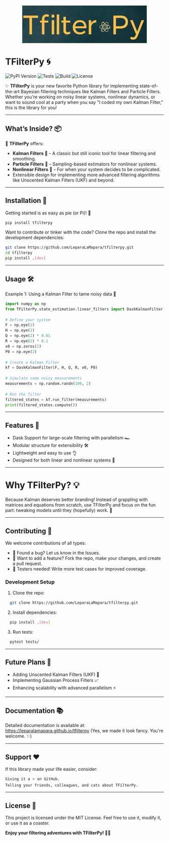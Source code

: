 <p align="center">
  <img src="branding/logo/tfilters-logo.jpeg?" alt="tfilterspy logo"/>
</p>

# **TFilterPy** 🌀

![PyPI Version](https://img.shields.io/pypi/v/tfilterpy?color=blue&label=PyPI&style=for-the-badge)
![Tests](https://github.com/LeparaLaMapara/tfilterpy/actions/workflows/python-tests.yml/badge.svg?style=for-the-badge)
![Build](https://github.com/LeparaLaMapara/tfilterpy/actions/workflows/publish.yml/badge.svg?style=for-the-badge)
![License](https://img.shields.io/github/license/LeparaLaMapara/tfilterpy?color=green&style=for-the-badge)

✨ **TFilterPy** is your new favorite Python library for implementing state-of-the-art Bayesian filtering techniques like Kalman Filters and Particle Filters. Whether you're working on noisy linear systems, nonlinear dynamics, or want to sound cool at a party when you say "I coded my own Kalman Filter," this is the library for you!

---

## **What’s Inside?** 📦

🎉 **TFilterPy** offers:
- **Kalman Filters** 🧮 – A classic but still iconic tool for linear filtering and smoothing.
- **Particle Filters** 🎲 – Sampling-based estimators for nonlinear systems.
- **Nonlinear Filters** 🔀 – For when your system decides to be complicated.
- Extensible design for implementing more advanced filtering algorithms like Unscented Kalman Filters (UKF) and beyond.

---

## **Installation** 🚀

Getting started is as easy as pie (or Pi)! 🍰

```bash
pip install tfilterpy
```

Want to contribute or tinker with the code? Clone the repo and install the development dependencies:

```bash
git clone https://github.com/LeparaLaMapara/tfilterpy.git
cd tfilterpy
pip install .[dev]
```
___________________________________________

## Usage 🛠️
Example 1: Using a Kalman Filter to tame noisy data 🤖

```python
import numpy as np
from TFilterPy.state_estimation.linear_filters import DaskKalmanFilter

# Define your system
F = np.eye(2)
H = np.eye(2)
Q = np.eye(2) * 0.01
R = np.eye(2) * 0.1
x0 = np.zeros(2)
P0 = np.eye(2)

# Create a Kalman Filter
kf = DaskKalmanFilter(F, H, Q, R, x0, P0)

# Simulate some noisy measurements
measurements = np.random.randn(100, 2)

# Run the filter
filtered_states = kf.run_filter(measurements)
print(filtered_states.compute())
```


_____________________
## Features 🌟

  - Dask Support for large-scale filtering with parallelism 🏎️
  - Modular structure for extensibility 🛠️
  - Lightweight and easy to use 👌
  - Designed for both linear and nonlinear systems 🔄

___________________________________
# Why TFilterPy? 💡

Because Kalman deserves better branding! Instead of grappling with matrices and equations from scratch, use TFilterPy and focus on the fun part: tweaking models until they (hopefully) work. 🎉
______________________________


## Contributing 🤝

We welcome contributions of all types:

  - 🐛 Found a bug? Let us know in the Issues.
  - 🌟 Want to add a feature? Fork the repo, make your changes, and create a pull request.
  - 🧪 Testers needed! Write more test cases for improved coverage.

### Development Setup
  1. Clone the repo:
  ```bash
    git clone https://github.com/LeparaLaMapara/tfilterpy.git
  ```
  2. Install dependencies:
  ```bash
    pip install .[dev]
  ```
  3. Run tests:
  ```bash
    pytest tests/
  ```

  
  _________________________
## Future Plans 🔮

  - Adding Unscented Kalman Filters (UKF) 🦄
  - Implementing Gaussian Process Filters 📈
  - Enhancing scalability with advanced parallelism ⚡

________________

## Documentation 📚

Detailed documentation is available at: https://leparalamapara.github.io/tfilterpy
(Yes, we made it look fancy. You're welcome. ✨)
_____________________

## Support ❤️

If this library made your life easier, consider:

    Giving it a ⭐ on GitHub.
    Telling your friends, colleagues, and cats about TFilterPy.
_________________________

## License 📜

This project is licensed under the MIT License. Feel free to use it, modify it, or use it as a coaster.

**Enjoy your filtering adventures with TFilterPy! 🎉🚀**